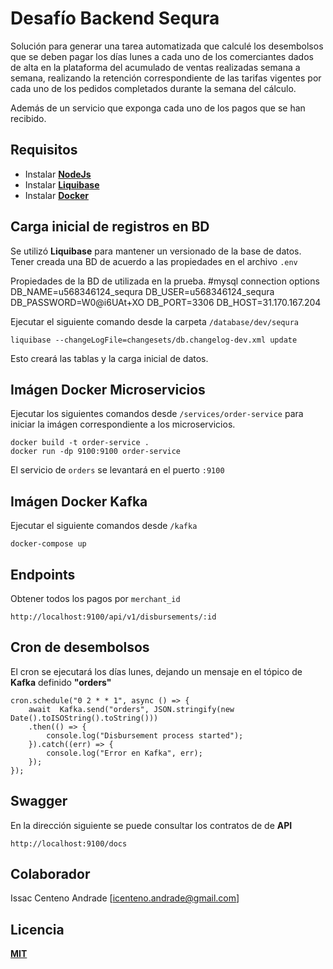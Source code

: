 # Desafío Backend Sequra
Solución para generar una tarea automatizada que calculé los desembolsos que se deben pagar los días lunes a cada uno de los comerciantes dados de alta en la plataforma del acumulado de ventas realizadas semana a semana, realizando la retención correspondiente de las tarifas vigentes por cada uno de los pedidos completados durante la semana del cálculo.

Además de un servicio que exponga cada uno de los pagos que se han recibido.

## Requisitos

 - Instalar [**NodeJs**](https://nodejs.org/es/)
 - Instalar [**Liquibase**](https://www.liquibase.org/)
 - Instalar **[**Docker**](https://www.docker.com/products/docker-desktop/)**

## Carga inicial de registros en BD
Se utilizó **Liquibase** para mantener un versionado de la base de datos.
Tener creada una BD de acuerdo a las propiedades en el archivo `.env`

Propiedades de la BD de utilizada en la prueba.
    #mysql connection options
	    DB_NAME=u568346124_sequra
		DB_USER=u568346124_sequra
		DB_PASSWORD=W0@i6UAt+XO
		DB_PORT=3306
		DB_HOST=31.170.167.204

Ejecutar el siguiente comando desde la carpeta `/database/dev/sequra` 

    liquibase --changeLogFile=changesets/db.changelog-dev.xml update

Esto creará las tablas y la carga inicial de datos.

## Imágen Docker Microservicios
Ejecutar los siguientes comandos desde `/services/order-service` para iniciar la imágen correspondiente a los microservicios.

    docker build -t order-service .
    docker run -dp 9100:9100 order-service

El servicio de `orders` se levantará en el puerto `:9100`


## Imágen Docker Kafka
Ejecutar el siguiente comandos desde `/kafka`

    docker-compose up

## Endpoints
Obtener todos los pagos por `merchant_id`

    http://localhost:9100/api/v1/disbursements/:id

## Cron de desembolsos

El cron se ejecutará los días lunes, dejando un mensaje en el tópico de **Kafka** definido **"orders"**

    cron.schedule("0 2 * * 1", async () => {
	    await  Kafka.send("orders", JSON.stringify(new Date().toISOString().toString()))
		.then(() => {
			console.log("Disbursement process started");
		}).catch((err) => {
			console.log("Error en Kafka", err);
		});
	});

## Swagger
En la dirección siguiente se puede consultar los contratos de de **API**

    http://localhost:9100/docs

## Colaborador
Issac Centeno Andrade [[icenteno.andrade@gmail.com](mailto:icenteno.andrade@gmail.com)]

## Licencia

[**MIT**](https://opensource.org/licenses/MIT)